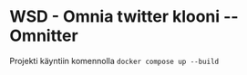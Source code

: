 # WSD - Omnia twitter klooni -- Omnitter


Projekti käyntiin komennolla `docker compose up --build`
